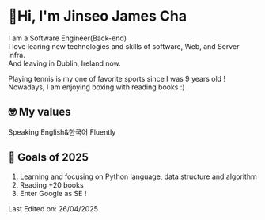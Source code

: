 # 👋Hi, I'm Jinseo James Cha

I am a Software Engineer(Back-end)<br> I love learing new technologies and skills of software, Web, and Server infra.<br>
And leaving in Dublin, Ireland now.<br>

Playing tennis is my one of favorite sports since I was 9 years old !<br>
Nowadays, I am enjoying boxing with reading books :) 

## 🤓 My values
Speaking English&한국어 Fluently<br>

## 💪 Goals of 2025
1. Learning and focusing on Python language, data structure and algorithm<br>
2. Reading +20 books
3. Enter Google as SE !


<!--
## 📚  That I know and focus on
### Backend
- Python
- ✨ [Nest.js](https://jinseo-copy-and-paste.tistory.com/category/Nest.js) ✨
- Node.js
- Typescript, Javascript
- PHP

### DevOps
 - AWS EC2, S3, RDS, Route 53, CodeDeploy
 - ✨ Docker ✨
 - Gitlab CI/CD
 - MySql, MariaDB
 - 
### Tool
- Git/Github/Gitlab
- Slack
- Visual Studio Code, Phpstorm, IntelliJ,
- Notion
-->


Last Edited on: 26/04/2025<br>
<!--
**jinseo-James-Cha/jinseo-James-Cha** is a ✨ _special_ ✨ repository because its `README.md` (this file) appears on your GitHub profile.

Here are some ideas to get you started:

 [![Jinseo's github stats](https://github-readme-stats.vercel.app/api?username=jinseo-James-Cha&show_icons=true)](https://github.com/jinseo-James-Cha)


- 🔭 I’m currently working on ...
- 🌱 I’m currently learning ...
- 👯 I’m looking to collaborate on ...
- 🤔 I’m looking for help with ...
- 💬 Ask me about ...
- 📫 How to reach me: ...
- 😄 Pronouns: ...
- ⚡ Fun fact: ...
-->

